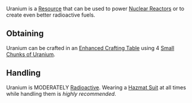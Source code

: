 Uranium is a [Resource](https://github.com/Slimefun/Slimefun4/wiki/Resources) that can be used to power [Nuclear Reactors](https://github.com/Slimefun/Slimefun4/wiki/Electric-Machines#energy-generation) or to create even better radioactive fuels.

## Obtaining

Uranium can be crafted in an [Enhanced Crafting Table](https://github.com/Slimefun/Slimefun4/wiki/Enhanced-Crafting-Table) using 4 [Small Chunks of Uranium](https://github.com/Slimefun/Slimefun4/wiki/Miscellaneous-Items).

## Handling

Uranium is MODERATELY [Radioactive](https://github.com/Slimefun/Slimefun4/wiki/Radiation). Wearing a [Hazmat Suit](https://github.com/Slimefun/Slimefun4/wiki/Armor#hazmat-suit) at all times while handling them is *highly recommended*.
